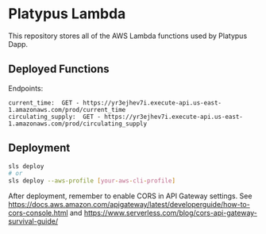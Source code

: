 # Platypus Lambda

This repository stores all of the AWS Lambda functions used by Platypus Dapp.

## Deployed Functions

Endpoints:
```
current_time:  GET - https://yr3ejhev7i.execute-api.us-east-1.amazonaws.com/prod/current_time
circulating_supply:  GET - https://yr3ejhev7i.execute-api.us-east-1.amazonaws.com/prod/circulating_supply
```

## Deployment

```sh
sls deploy
# or
sls deploy --aws-profile [your-aws-cli-profile]
```

After deployment, remember to enable CORS in API Gateway settings. See https://docs.aws.amazon.com/apigateway/latest/developerguide/how-to-cors-console.html and https://www.serverless.com/blog/cors-api-gateway-survival-guide/
